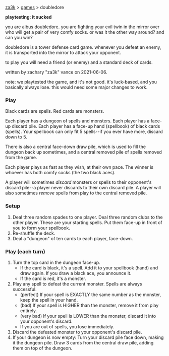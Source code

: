 [za3k](/) > [games](/games/) > doubledore

**playtesting: it sucked**

you are albus doubledore. you are fighting your evil twin in the mirror over who will get a pair of very comfy socks. or was it the other way around? and can you win?

doubledore is a tower defense card game. whenever you defeat an enemy, it is transported into the mirror to attack your opponent.

to play you will need a friend (or enemy) and a standard deck of cards.

written by zachary "za3k" vance on 2021-06-06.

note: we playtested the game, and it's not good. it's luck-based, and you basically always lose. this would need some major changes to work.

### Play
Black cards are spells. Red cards are monsters.

Each player has a dungeon of spells and monsters. Each player has a face-up discard pile. Each player has a face-up hand (spellbook) of black cards (spells). Your spellbook can only fit 5 spells--if you ever have more, discard down to 5.

There is also a central face-down draw pile, which is used to fill the dungeon back up sometimes, and a central removed pile of spells removed from the game.

Each player plays as fast as they wish, at their own pace. The winner is whoever has both comfy socks (the two black aces).

A player will sometimes *discard* monsters or spells to their opponent's discard pile--a player never discards to their own discard pile. A player will also sometimes *remove* spells from play to the central removed pile. 

### Setup
1. Deal three random spades to one player. Deal three random clubs to the other player. These are your starting spells. Put them face-up in front of you to form your spellbook.
2. Re-shuffle the deck. 
3. Deal a "dungeon" of ten cards to each player, face-down.

### Play (each turn)
1. Turn the top card in the dungeon face-up. 
    - If the card is black, it's a spell. Add it to your spellbook (hand) and draw again. If you draw a black ace, you announce it.
    - If the card is red, it's a monster.
2. Play any spell to defeat the current monster. Spells are always successful.
    - (perfect) If your spell is EXACTLY the same number as the monster, keep the spell in your hand.
    - (bad) If your spell is HIGHER than the monster, remove it from play entirely.
    - (very bad) If your spell is LOWER than the monster, discard it into your opponent's discard.
    - If you are out of spells, you lose immediately.
3. Discard the defeated monster to your opponent's discard pile.
3. If your dungeon is now empty: Turn your discard pile face down, making it the dungeon pile. Draw 3 cards from the central draw pile, adding them on top of the dungeon.
